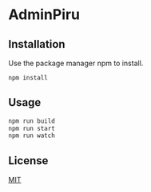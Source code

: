 # AdminPiru

## Installation

Use the package manager npm to install.

```bash
npm install
```

## Usage

```cmd
npm run build
npm run start
npm run watch
```

## License
[MIT](https://choosealicense.com/licenses/mit/)
